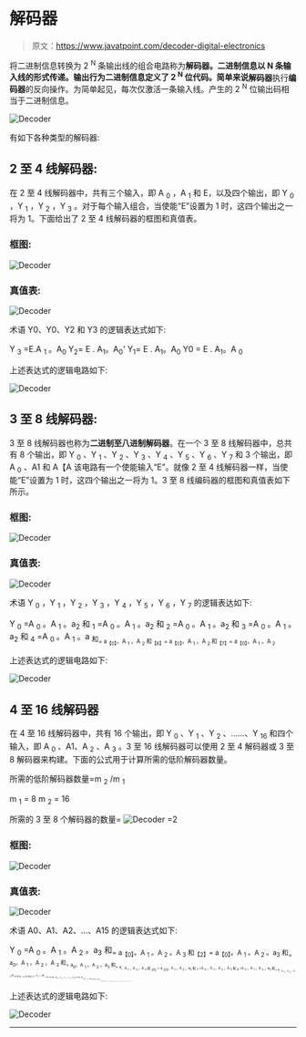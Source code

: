 # 解码器

> 原文：<https://www.javatpoint.com/decoder-digital-electronics>

将二进制信息转换为 2 <sup>N</sup> 条输出线的组合电路称为**解码器。**二进制信息以 N 条输入线的形式传递。输出行为二进制信息定义了 2 <sup>N</sup> 位代码。简单来说**解码器**执行**编码器**的反向操作。为简单起见，每次仅激活一条输入线。产生的 2 <sup>N</sup> 位输出码相当于二进制信息。

![Decoder](img/c24f0e5dd97b98373d7a45753b14c532.png)

有如下各种类型的解码器:

## 2 至 4 线解码器:

在 2 至 4 线解码器中，共有三个输入，即 A <sub>0</sub> ，A <sub>1</sub> 和 E，以及四个输出，即 Y <sub>0</sub> ，Y <sub>1</sub> ，Y <sub>2</sub> ，Y <sub>3</sub> 。对于每个输入组合，当使能“E”设置为 1 时，这四个输出之一将为 1。下面给出了 2 至 4 线解码器的框图和真值表。

### 框图:

![Decoder](img/56b1afda9d686cfe638b0ac558fa2134.png)

### 真值表:

![Decoder](img/4ddbf01d0458c76f7cd493b21b921936.png)

术语 Y0、Y0、Y2 和 Y3 的逻辑表达式如下:

Y <sub>3</sub> =E.A <sub>1</sub> 。A<sub>0</sub>
Y<sub>2</sub>= E . A<sub>1</sub>。A<sub>0</sub>'
Y<sub>1</sub>= E . A<sub>1</sub>。A<sub>0</sub>
Y0 = E . A<sub>1</sub>。A <sub>0</sub>

上述表达式的逻辑电路如下:

![Decoder](img/18216d89e62bf17b7fef45792b77837c.png)

## 3 至 8 线解码器:

3 至 8 线解码器也称为**二进制至八进制解码器**。在一个 3 至 8 线解码器中，总共有 8 个输出，即 Y <sub>0</sub> 、Y <sub>1</sub> 、Y <sub>2</sub> 、Y <sub>3</sub> 、Y <sub>4</sub> 、Y <sub>5</sub> 、Y <sub>6</sub> 、Y <sub>7</sub> 和 3 个输出，即 A <sub>0</sub> 、A1 和 A【A 该电路有一个使能输入“E”。就像 2 至 4 线解码器一样，当使能“E”设置为 1 时，这四个输出之一将为 1。3 至 8 线编码器的框图和真值表如下所示。

### 框图:

![Decoder](img/cc579403f34014a9affdec054763e11c.png)

### 真值表:

![Decoder](img/edddaa0f3a4274d6a376a9f5b5c6e4d7.png)

术语 Y <sub>0</sub> ，Y <sub>1</sub> ，Y <sub>2</sub> ，Y <sub>3</sub> ，Y <sub>4</sub> ，Y <sub>5</sub> ，Y <sub>6</sub> ，Y <sub>7</sub> 的逻辑表达如下:

Y <sub>0</sub> =A <sub>0</sub> 。A <sub>1</sub> 。a<sub>2</sub>
和 <sub>1</sub> =A <sub>0</sub> 。A <sub>1</sub> 。a<sub>2</sub>
和 <sub>2</sub> =A <sub>0</sub> 。A <sub>1</sub> 。a<sub>2</sub>
和 <sub>3</sub> =A <sub>0</sub> 。A <sub>1</sub> 。a<sub>2</sub>
和 <sub>4</sub> =A <sub>0</sub> 。A <sub>1</sub> 。a <sub>和<sub>= a<sub>【0】</sub>。A <sub>1</sub> 。A <sub>2</sub>
和<sub>【6】</sub>= a<sub>【0】</sub>。A <sub>1</sub> 。A <sub>2</sub>
和<sub>【7】</sub>= a<sub>【0】</sub>。A <sub>1</sub> 。A <sub>2</sub></sub></sub>

上述表达式的逻辑电路如下:

![Decoder](img/c5f40e4ad4e9fa7b31455daa8e698117.png)

## 4 至 16 线解码器

在 4 至 16 线解码器中，共有 16 个输出，即 Y <sub>0</sub> 、Y <sub>1</sub> 、Y <sub>2</sub> 、……、Y <sub>16</sub> 和四个输入，即 A <sub>0</sub> 、A1、A <sub>2</sub> 、A <sub>3</sub> 。3 至 16 线解码器可以使用 2 至 4 解码器或 3 至 8 解码器来构建。下面的公式用于计算所需的低阶解码器数量。

所需的低阶解码器数量=m <sub>2</sub> /m <sub>1</sub>

m <sub>1</sub> = 8
m <sub>2</sub> = 16

所需的 3 至 8 个解码器的数量= ![Decoder](img/f76d41d43aee4993eae12011c90f55c8.png) =2

### 框图:

![Decoder](img/15174b29414eafdb700b185a83d3c787.png)

### 真值表:

![Decoder](img/4fa7833d1dd407368c6a58066618cb57.png)

术语 A0、A1、A2、…、A15 的逻辑表达式如下:

Y <sub>0</sub> =A <sub>0</sub> 。A <sub>1</sub> 。A <sub>2</sub> 。a<sub>3</sub>
和<sub>= a<sub>【0】</sub>。A <sub>1</sub> 。A <sub>2</sub> 。A <sub>3</sub>
和<sub>【2】</sub>= a<sub>【0】</sub>。A <sub>1</sub> 。A <sub>2</sub> 。a<sub>3</sub>
和<sub>= a<sub>0</sub>。A <sub>1</sub> 。A <sub>2</sub> 。A <sub>3</sub>
和<sub>= a<sub>0</sub>。A <sub>1</sub> 。A <sub>2</sub> 。a<sub>3</sub>
和<sub>= a<sub>。A <sub>1</sub> 。A <sub>2</sub> 。A <sub>3</sub>
和<sub>【6】</sub>= a<sub>【0】</sub>。A <sub>1</sub> 。A <sub>2</sub> 。a<sub>3</sub>
和 <sub>7</sub> =A <sub>0</sub> 。A <sub>1</sub> 。A <sub>2</sub> 。A <sub>3</sub>
和 <sub>8</sub> =A <sub>0</sub> 。A <sub>1</sub> 。A <sub>2</sub> 。a<sub>3</sub>
和<sub>= a<sub>。A <sub>1</sub> 。A <sub>2</sub> 。A <sub>3</sub>
和<sub>【T1111】= a【T1112】0</sub>。A <sub>1</sub> 。a2<sub>。a<sub>3【T1119】
和 <sub>11</sub> =A <sub>0</sub> 。A <sub>1</sub> 。A <sub>2</sub> 。a<sub>3</sub>【T1131】和<sub>= a<sub>0</sub>。A <sub>1</sub> 。a<sub>2【T1139】。a<sub>3</sub>
和<sub>= a<sub>【0】t146】。A <sub>1</sub> 。A <sub>2</sub> 。A <sub>3</sub>
和<sub>【14】</sub>= a<sub>【0】</sub>。A <sub>1</sub> 。A <sub>2</sub> 。a<sub>3</sub>
和 <sub>15</sub> =A <sub>0</sub> 。A <sub>1</sub> 。A <sub>2</sub> 。A <sub>3</sub></sub></sub></sub></sub></sub></sub></sub></sub></sub></sub></sub></sub></sub>

上述表达式的逻辑电路如下:

![Decoder](img/24e44103c7bdea61c0092cb4136e6ad7.png)

* * *